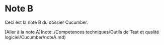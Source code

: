 # Note B

Ceci est la note B du dossier Cucumber.

[Aller à la note A](note:./Competences techniques/Outils de Test  et qualité logiciel/Cucumber/noteA.md)
